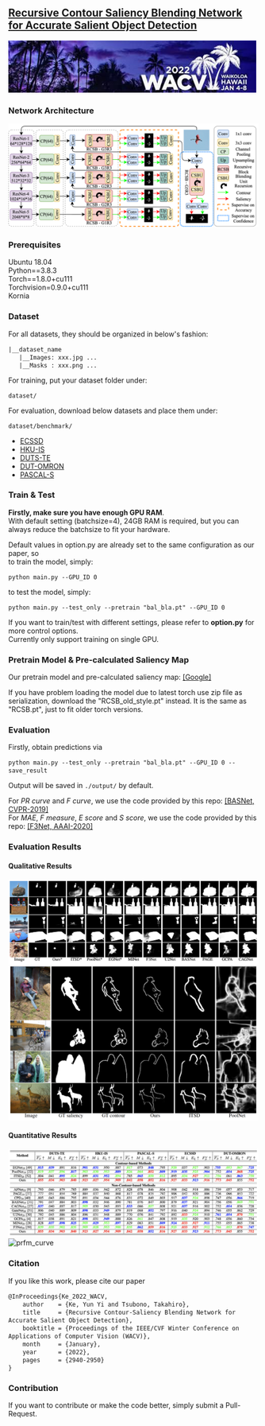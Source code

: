 ## [Recursive Contour Saliency Blending Network for Accurate Salient Object Detection](https://openaccess.thecvf.com/content/WACV2022/html/Ke_Recursive_Contour-Saliency_Blending_Network_for_Accurate_Salient_Object_Detection_WACV_2022_paper.html)
<img src="https://github.com/BarCodeReader/RCSB-PyTorch/blob/main/bin/WACV_LOGO.jpeg" alt="drawing" width="500"/>

### Network Architecture
![network](https://github.com/BarCodeReader/RCSB-PyTorch/blob/main/bin/RCSBNet.png)
### Prerequisites
Ubuntu 18.04\
Python==3.8.3\
Torch==1.8.0+cu111\
Torchvision=0.9.0+cu111\
Kornia

### Dataset
For all datasets, they should be organized in below's fashion:
```
|__dataset_name
   |__Images: xxx.jpg ... 
   |__Masks : xxx.png ... 
```
For training, put your dataset folder under:
```
dataset/
```
For evaluation, download below datasets and place them under:
```
dataset/benchmark/
```
- [ECSSD](http://www.cse.cuhk.edu.hk/leojia/projects/hsaliency/dataset.html)
- [HKU-IS](https://i.cs.hku.hk/~gbli/deep_saliency.html)
- [DUTS-TE](http://saliencydetection.net/duts/)
- [DUT-OMRON](http://saliencydetection.net/dut-omron/)
- [PASCAL-S](http://cbi.gatech.edu/salobj/)
### Train & Test
**Firstly, make sure you have enough GPU RAM**.\
With default setting (batchsize=4), 24GB RAM is required, but you can always reduce the batchsize to fit your hardware.

Default values in option.py are already set to the same configuration as our paper, so\
to train the model, simply:
```
python main.py --GPU_ID 0
```
to test the model, simply:
```
python main.py --test_only --pretrain "bal_bla.pt" --GPU_ID 0
```
If you want to train/test with different settings, please refer to **option.py** for more control options.\
Currently only support training on single GPU.
### Pretrain Model & Pre-calculated Saliency Map
Our pretrain model and pre-calculated saliency map: [[Google]](https://drive.google.com/drive/folders/1P5h-L_YhbDls98r0NWXGMOcG6tjZNjza?usp=sharing)

If you have problem loading the model due to latest torch use zip file as serialization, download the "RCSB_old_style.pt" instead. It is the same as "RCSB.pt", just to fit older torch versions.

### Evaluation
Firstly, obtain predictions via
```
python main.py --test_only --pretrain "bal_bla.pt" --GPU_ID 0 --save_result
```
Output will be saved in `./output/` by default.

For *PR curve* and *F curve*, we use the code provided by this repo: [[BASNet, CVPR-2019]](https://github.com/xuebinqin/Binary-Segmentation-Evaluation-Tool)\
For *MAE*, *F measure*, *E score* and *S score*, we use the code provided by this repo: [[F3Net, AAAI-2020]](https://github.com/weijun88/F3Net#evaluation)
### Evaluation Results
#### Qualitative Results
![pred](https://github.com/BarCodeReader/RCSB-PyTorch/blob/main/bin/vis.png)
![contour](https://github.com/BarCodeReader/RCSB-PyTorch/blob/main/bin/ctr.png)
#### Quantitative Results
![mae_table](https://github.com/BarCodeReader/RCSB-PyTorch/blob/main/bin/MAE_table.png)
![prfm_curve](https://github.com/BarCodeReader/RCSB-PyTorch/blob/main/bin/all_prfm_curves_12.png)
### Citation
If you like this work, please cite our paper
```
@InProceedings{Ke_2022_WACV,
    author    = {Ke, Yun Yi and Tsubono, Takahiro},
    title     = {Recursive Contour-Saliency Blending Network for Accurate Salient Object Detection},
    booktitle = {Proceedings of the IEEE/CVF Winter Conference on Applications of Computer Vision (WACV)},
    month     = {January},
    year      = {2022},
    pages     = {2940-2950}
}
```
### Contribution
If you want to contribute or make the code better, simply submit a Pull-Request.
